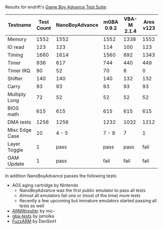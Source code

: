 
Results for endrift's [Game Boy Advance Test Suite](https://github.com/mgba-emu/suite):

Testname      | Test Count | NanoBoyAdvance | mGBA 0.9.2 | VBA-M 2.1.4 | Ares v123 |
--------------|------------|----------------|------------|-------------|-----------|
Memory        |       1552 |           1552 |       1552 |        1338 |      1552 |
IO read       |        123 |            123 |        114 |         100 |       123 |
Timing        |       1660 |           1614 |       1560 |         692 |      1343 |
Timer         |        936 |            617 |        744 |         440 |       449 |
Timer IRQ     |         90 |             52 |         70 |           8 |         0 |
Shifter       |        140 |            140 |        140 |         132 |       132 |
Carry         |         93 |             93 |         93 |          93 |        93 |
Multiply Long |         72 |             52 |         52 |          52 |        52 |
BIOS math     |        615 |            615 |        615 |         615 |       615 |
DMA tests     |       1256 |           1256 |       1232 |        1032 |      1212 |
Misc Edge Case|         10 |          4 - 5 |      7 - 8 |           7 |         1 |
Layer Toggle  |          1 |           pass |       pass |        pass |      fail |
OAM Update    |          1 |           pass |       fail |        fail |      fail |

In addition NanoBoyAdvance passes the following tests:
- AGS aging cartridge by Nintendo
  - NanoBoyAdvance was the first public emulator to pass all tests
  - Almost all emulators fail one or (most of the time) more tests
  - Recently a few upcoming but immature emulators started passing all tests as well
- [ARMWrestler](https://github.com/destoer/armwrestler-gba-fixed) by mic-
- [gba-tests](https://github.com/jsmolka/gba-tests) by jsmolka
- [FuzzARM](https://github.com/DenSinH/FuzzARM) by DenSinH
